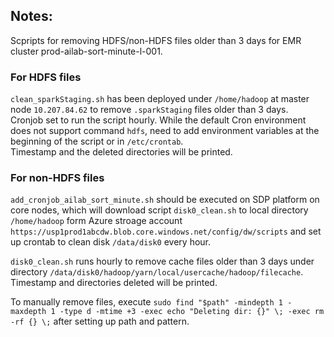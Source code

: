 ## Notes:
Scpripts for removing HDFS/non-HDFS files older than 3 days for EMR cluster prod-ailab-sort-minute-l-001.

### For HDFS files
`clean_sparkStaging.sh` has been deployed under `/home/hadoop` at master node `10.207.84.62` to remove `.sparkStaging` files older than 3 days.  
Cronjob set to run the script hourly. While the default Cron environment does not support command `hdfs`, need to add environment variables at the beginning of the script or in `/etc/crontab`.  
Timestamp and the deleted directories will be printed.

### For non-HDFS files
`add_cronjob_ailab_sort_minute.sh` should be executed on SDP platform on core nodes, which will download script `disk0_clean.sh` to local directory `/home/hadoop` form Azure stroage account `https://usp1prod1abcdw.blob.core.windows.net/config/dw/scripts` and set up crontab to clean disk `/data/disk0` every hour.

`disk0_clean.sh` runs hourly to remove cache files older than 3 days under directory `/data/disk0/hadoop/yarn/local/usercache/hadoop/filecache`.  
Timestamp and directories deleted will be printed.

To manually remove files, execute `sudo find "$path" -mindepth 1 -maxdepth 1 -type d -mtime +3 -exec echo "Deleting dir: {}" \; -exec rm -rf {} \;` after setting up path and pattern.
